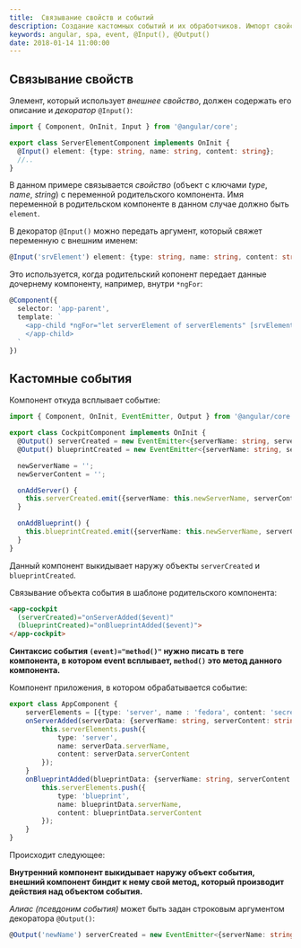 ```yaml
---
title:  Связывание свойств и событий
description: Создание кастомных событий и их обработчиков. Импорт свойств родительского компонента.
keywords: angular, spa, event, @Input(), @Output()
date: 2018-01-14 11:00:00
---
```


## Связывание свойств

Элемент, который использует *внешнее свойство*, должен содержать его описание и *декоратор* `@Input()`:

```typescript
import { Component, OnInit, Input } from '@angular/core';

export class ServerElementComponent implements OnInit {
  @Input() element: {type: string, name: string, content: string};
  //..
}
```

В данном примере связывается *свойство* (объект с ключами *type*, *name*, *string*) с переменной родительского компонента. Имя переменной в родительском компоненте в данном случае должно быть `element`.

В декоратор `@Input()` можно передать аргумент, который свяжет переменную с внешним именем:

```typescript
@Input('srvElement') element: {type: string, name: string, content: string};
```

Это используется, когда родительский копонент передает данные дочернему компоненту, например, внутри `*ngFor`:

```typescript
@Component({
  selector: 'app-parent',
  template: `
    <app-child *ngFor="let serverElement of serverElements" [srvElement]="serverElement">
    </app-child>
  `
})
```

## Кастомные события

Компонент откуда всплывает событие:

```typescript
import { Component, OnInit, EventEmitter, Output } from '@angular/core';

export class CockpitComponent implements OnInit {
  @Output() serverCreated = new EventEmitter<{serverName: string, serverContent:string}>();
  @Output() blueprintCreated = new EventEmitter<{serverName: string, serverContent:string}>();

  newServerName = '';
  newServerContent = '';

  onAddServer() {
    this.serverCreated.emit({serverName: this.newServerName, serverContent: this.newServerContent});
  }

  onAddBlueprint() {
    this.blueprintCreated.emit({serverName: this.newServerName, serverContent: this.newServerContent});
  }
}
```

Данный компонент выкидывает наружу объекты `serverCreated` и `blueprintCreated`.

Связывание объекта события в шаблоне родительского компонента:

```html
<app-cockpit 
  (serverCreated)="onServerAdded($event)"
  (blueprintCreated)="onBlueprintAdded($event)">
</app-cockpit>
```

**Синтаксис события `(event)="method()"` нужно писать в теге компонента, в котором event всплывает, `method()` это метод данного компонента.**

Компонент приложения, в котором обрабатывается событие:

```typescript
export class AppComponent {
    serverElements = [{type: 'server', name : 'fedora', content: 'secret'}];
    onServerAdded(serverData: {serverName: string, serverContent: string}) {
        this.serverElements.push({
            type: 'server',
            name: serverData.serverName,
            content: serverData.serverContent
        });
    }
    onBlueprintAdded(blueprintData: {serverName: string, serverContent: string}) {
        this.serverElements.push({
            type: 'blueprint',
            name: blueprintData.serverName,
            content: blueprintData.serverContent
        });
    }
}
```

Происходит следующее: 

**Внутренний компонент выкидывает наружу объект события, внешний компонент биндит к нему свой метод, который производит действия над объектом события.**

*Алиас (псевдоним события)* может быть задан строковым аргументом декоратора `@Output()`:

```typescript
@Output('newName') serverCreated = new EventEmitter<{serverName: string, serverContent:string}>();
```